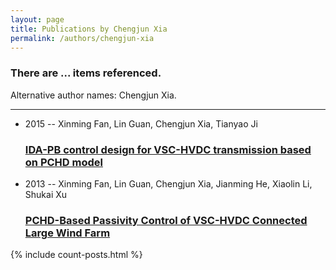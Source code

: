 ```yaml
---
layout: page
title: Publications by Chengjun Xia
permalink: /authors/chengjun-xia
---
```


<h3 id="number-posts">There are ... items referenced.</h3>
<p id='info-authors'>Alternative author names: Chengjun Xia.</p>
<hr />
<ul class="post-list">
<li><span class='post-meta'>2015 -- Xinming Fan, Lin Guan, Chengjun Xia, Tianyao Ji</span><h3><a class='post-link' href="{{ site.baseurl }}/ida-pb-control-design-for-vsc-hvdc-transmission-based-on-pchd-model">IDA-PB control design for VSC-HVDC transmission based on PCHD model</a></h3></li>
<li><span class='post-meta'>2013 -- Xinming Fan, Lin Guan, Chengjun Xia, Jianming He, Xiaolin Li, Shukai Xu</span><h3><a class='post-link' href="{{ site.baseurl }}/pchd-based-passivity-control-of-vsc-hvdc-connected-large-wind-farm">PCHD-Based Passivity Control of VSC-HVDC Connected Large Wind Farm</a></h3></li>

</ul>
{% include count-posts.html %}
